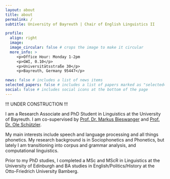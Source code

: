```yaml
---
layout: about
title: about
permalink: /
subtitle: University of Bayreuth | Chair of English Linguistics II

profile:
  align: right
  image: 
  image_circular: false # crops the image to make it circular
  more_info: >
     <p>Office Hour: Monday 1-2pm
     <p>GWI, 0.10</p>
     <p>Universitätsstraße 30</p>
     <p>Bayreuth, Germany 95447</p>

news: false # includes a list of news items
selected_papers: false # includes a list of papers marked as "selected={true}"
social: false # includes social icons at the bottom of the page
---
```

!!! UNDER CONSTRUCTION !!!

I am a Research Associate and PhD Student in Linguistics at the University of Bayreuth. I am co-supervised by [Prof. Dr. Markus Bieswanger](https://www.english-linguistics2.uni-bayreuth.de/de/team/bieswanger/index.php) and [Prof. Dr. Ole Schützler](https://www.uni-leipzig.de/personenprofil/mitarbeiter/prof-dr-ole-schuetzler). 

My main interests include speech and language processing and all things phonetics. My research background is in Sociophonetics and Phonetics, but lately I am transitioning into corpus and grammar analysis, and computational linguistics.

Prior to my PhD studies, I completed a MSc and MScR in Linguistics at the University of Edinburgh and BA studies in English/Politics/History at the Otto-Friedrich University Bamberg.
